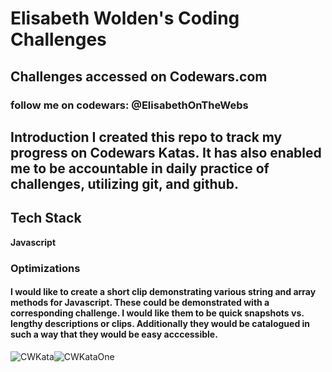 
# Elisabeth Wolden's Coding Challenges 
## Challenges accessed on Codewars.com
### follow me on codewars: @ElisabethOnTheWebs






## Introduction I created this repo to track my progress on Codewars Katas. It has also enabled me to be accountable in daily practice of challenges, utilizing git, and github. 
## Tech Stack

**Javascript**



### Optimizations
#### I would like to create a short clip demonstrating various string and array methods for Javascript. These could be demonstrated with a corresponding challenge. I would like them to be quick snapshots vs. lengthy descriptions or clips. Additionally they would be catalogued in such a way that they would be easy acccessible.

![CWKata](https://github.com/elisabeth-wg/Code-Wars/assets/97374677/5ab66723-b768-4756-9c6f-36d4745f568f)![CWKataOne](https://github.com/elisabeth-wg/Code-Wars/assets/97374677/2afb1d5a-303e-4085-baa4-7aaab7d8df82)


